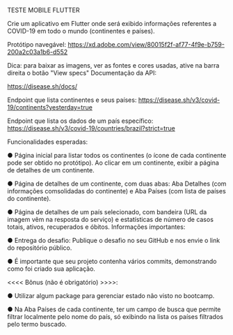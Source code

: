 TESTE MOBILE FLUTTER

Crie um  aplicativo em Flutter onde será exibido informações referentes a COVID-19
em todo o mundo (continentes e países).

Protótipo navegável:
https://xd.adobe.com/view/80015f2f-af77-4f9e-b759-200a2c03a1b6-d552

Dica: para baixar as imagens, ver as fontes e cores usadas, ative na barra direita o botão "View specs"
Documentação da API:

https://disease.sh/docs/

Endpoint que lista continentes e seus países:
https://disease.sh/v3/covid-19/continents?yesterday=true

Endpoint que lista os dados de um país específico:
https://disease.sh/v3/covid-19/countries/brazil?strict=true

Funcionalidades esperadas:

● Página inicial para listar todos os continentes (o ícone de cada continente pode ser obtido no protótipo). Ao clicar em um continente, exibir a página de detalhes de um continente.

● Página de detalhes de um continente, com duas abas: Aba Detalhes (com informações comsolidadas do continente) e Aba Países (com lista de países do continente).

● Página de detalhes de um país selecionado, com bandeira (URL da imagem vêm na resposta do serviço) e estatísticas de número de casos totais, ativos, recuperados e óbitos.
Informações importantes:

● Entrega do desafio: Publique o desafio no seu GitHub e nos envie o link do repositório público.

● É importante que seu projeto contenha vários commits, demonstrando como foi criado sua aplicação. 

<<<< Bônus (não é obrigatório) >>>>:

● Utilizar algum package para gerenciar estado não visto no bootcamp.

● Na Aba Países de cada continente, ter um campo de busca que permite filtrar localmente pelo nome do país, só exibindo na lista os países filtrados pelo termo buscado.
